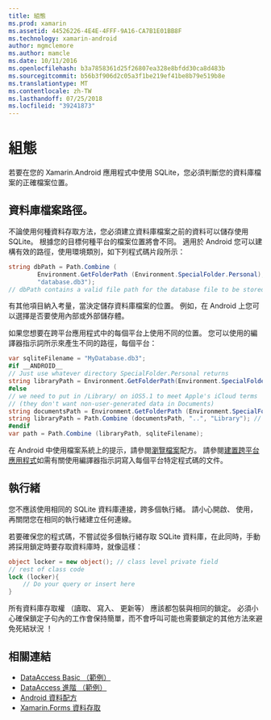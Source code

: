 ```yaml
---
title: 組態
ms.prod: xamarin
ms.assetid: 44526226-4E4E-4FFF-9A16-CA7B1E01BB8F
ms.technology: xamarin-android
author: mgmclemore
ms.author: mamcle
ms.date: 10/11/2016
ms.openlocfilehash: b3a7858361d25f26807ea328e8bfdd30ca8d483b
ms.sourcegitcommit: b56b3f906d2c05a3f1be219ef41be8b79e519b8e
ms.translationtype: MT
ms.contentlocale: zh-TW
ms.lasthandoff: 07/25/2018
ms.locfileid: "39241873"
---
```

# <a name="configuration"></a>組態

若要在您的 Xamarin.Android 應用程式中使用 SQLite，您必須判斷您的資料庫檔案的正確檔案位置。

## <a name="database-file-path"></a>資料庫檔案路徑。

不論使用何種資料存取方法，您必須建立資料庫檔案之前的資料可以儲存使用 SQLite。 根據您的目標何種平台的檔案位置將會不同。 適用於 Android 您可以建構有效的路徑，使用環境類別，如下列程式碼片段所示：

```csharp
string dbPath = Path.Combine (
        Environment.GetFolderPath (Environment.SpecialFolder.Personal),
        "database.db3");
// dbPath contains a valid file path for the database file to be stored
```

有其他項目納入考量，當決定儲存資料庫檔案的位置。 例如，在 Android 上您可以選擇是否要使用內部或外部儲存體。

如果您想要在跨平台應用程式中的每個平台上使用不同的位置。 您可以使用的編譯器指示詞所示來產生不同的路徑，每個平台：

```csharp
var sqliteFilename = "MyDatabase.db3";
#if __ANDROID__
// Just use whatever directory SpecialFolder.Personal returns
string libraryPath = Environment.GetFolderPath(Environment.SpecialFolder.Personal); ;
#else
// we need to put in /Library/ on iOS5.1 to meet Apple's iCloud terms
// (they don't want non-user-generated data in Documents)
string documentsPath = Environment.GetFolderPath (Environment.SpecialFolder.Personal); // Documents folder
string libraryPath = Path.Combine (documentsPath, "..", "Library"); // Library folder instead
#endif
var path = Path.Combine (libraryPath, sqliteFilename);
```

在 Android 中使用檔案系統上的提示，請參閱[瀏覽檔案](https://github.com/xamarin/recipes/tree/master/Recipes/android/data/files/browse_files)配方。 請參閱[建置跨平台應用程式](~/cross-platform/app-fundamentals/building-cross-platform-applications/index.md)如需有關使用編譯器指示詞寫入每個平台特定程式碼的文件。

## <a name="threading"></a>執行緒

您不應該使用相同的 SQLite 資料庫連接，跨多個執行緒。 請小心開啟、 使用，再關閉您在相同的執行緒建立任何連線。

若要確保您的程式碼，不嘗試從多個執行緒存取 SQLite 資料庫，在此同時，手動將採用鎖定時要存取資料庫時，就像這樣：

```csharp
object locker = new object(); // class level private field
// rest of class code
lock (locker){
    // Do your query or insert here
}
```

所有資料庫存取權 （讀取、 寫入、 更新等） 應該都包裝與相同的鎖定。 必須小心確保鎖定子句內的工作會保持簡單，而不會呼叫可能也需要鎖定的其他方法來避免死結狀況 ！


## <a name="related-links"></a>相關連結

- [DataAccess Basic （範例）](https://github.com/xamarin/mobile-samples/tree/master/DataAccess/Basic)
- [DataAccess 進階 （範例）](https://github.com/xamarin/mobile-samples/tree/master/DataAccess/Advanced)
- [Android 資料配方](https://github.com/xamarin/recipes/tree/master/Recipes/android/data)
- [Xamarin.Forms 資料存取](~/xamarin-forms/app-fundamentals/databases.md)
